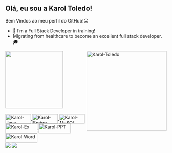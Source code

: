 ## Olá, eu sou a Karol Toledo!
Bem Vindos ao meu perfil do GitHub!😜

- 🌱  I’m a Full Stack Developer in training!
- Migrating from healthcare to become an excellent full stack developer. 🎓

 <div>
  <a href="https://github.com/karooltooledo">
  <img height="180em" src="https://github-readme-stats.vercel.app/api?username=karooltooledo&show_icons=true&theme=algolia&include_all_commits=true&count_private=true"/>
  <img align="right" alt="Karol-Toledo" height="250" width="250"src="https://cdn.discordapp.com/attachments/860204652707708969/870820103002923008/picasion.com_33e6eeda901dfb78e2c985f673b8ca7e.gif">
</div>
 
<div style="display: inline_block"><br>
  <img align="center" alt="Karol-Java" height="30" width="80" src="https://img.shields.io/badge/Java-ED8B00?style=for-the-badge&logo=java&logoColor=white">
  <img align="center" alt="Karol-Spring" height="30" width="80" src="https://img.shields.io/badge/Spring-6DB33F?style=for-the-badge&logo=spring&logoColor=white">
  <img align="center" alt="Karol-MySQL" height="30" width="80" src="https://img.shields.io/badge/MySQL-00000F?style=for-the-badge&logo=mysql&logoColor=white">
  <img align="center" alt="Karol-Ex" height="30" width="100" src="https://img.shields.io/badge/Microsoft_Excel-217346?style=for-the-badge&logo=microsoft-excel&logoColor=white">
  <img align="center" alt="Karol-PPT" height="30" width="100" src="https://img.shields.io/badge/Microsoft_PowerPoint-B7472A?style=for-the-badge&logo=microsoft-powerpoint&logoColor=white">
  <img align="center" alt="Karol-Word" height="30" width="100" src="https://img.shields.io/badge/Microsoft_Word-2B579A?style=for-the-badge&logo=microsoft-word&logoColor=white">

</div>
 
 
  <div> 
  <a href = "mailto:karoltoledo71@hotmail.com" target="_blank"><img src="https://img.shields.io/badge/Microsoft_Outlook-0078D4?style=for-the-badge&logo=microsoft-outlook&logoColor=white" target="_blank"></a>
 	<a href="https://www.linkedin.com/in/karoline-toledo-1a76a2153/" target="_blank"><img src="https://img.shields.io/badge/-LinkedIn-%230077B5?style=for-the-badge&logo=linkedin&logoColor=white" target="_blank"></a> 
    
   
